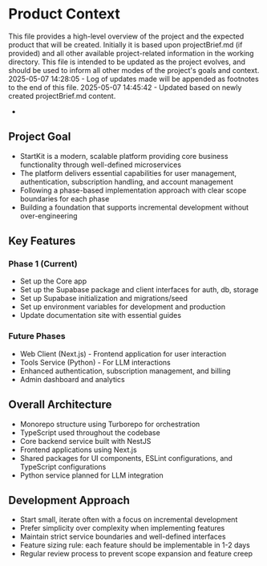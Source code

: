 # Product Context

This file provides a high-level overview of the project and the expected product that will be created. Initially it is based upon projectBrief.md (if provided) and all other available project-related information in the working directory. This file is intended to be updated as the project evolves, and should be used to inform all other modes of the project's goals and context.
2025-05-07 14:28:05 - Log of updates made will be appended as footnotes to the end of this file.
2025-05-07 14:45:42 - Updated based on newly created projectBrief.md content.

-

## Project Goal

- StartKit is a modern, scalable platform providing core business functionality through well-defined microservices
- The platform delivers essential capabilities for user management, authentication, subscription handling, and account management
- Following a phase-based implementation approach with clear scope boundaries for each phase
- Building a foundation that supports incremental development without over-engineering

## Key Features

### Phase 1 (Current)

- Set up the Core app
- Set up the Supabase package and client interfaces for auth, db, storage
- Set up Supabase initialization and migrations/seed
- Set up environment variables for development and production
- Update documentation site with essential guides

### Future Phases

- Web Client (Next.js) - Frontend application for user interaction
- Tools Service (Python) - For LLM interactions
- Enhanced authentication, subscription management, and billing
- Admin dashboard and analytics

## Overall Architecture

- Monorepo structure using Turborepo for orchestration
- TypeScript used throughout the codebase
- Core backend service built with NestJS
- Frontend applications using Next.js
- Shared packages for UI components, ESLint configurations, and TypeScript configurations
- Python service planned for LLM integration

## Development Approach

- Start small, iterate often with a focus on incremental development
- Prefer simplicity over complexity when implementing features
- Maintain strict service boundaries and well-defined interfaces
- Feature sizing rule: each feature should be implementable in 1-2 days
- Regular review process to prevent scope expansion and feature creep
